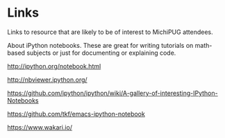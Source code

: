 Links
=====

Links to resource that are likely to be of interest to MichiPUG attendees.

About iPython notebooks. 
These are great for writing tutorials on math-based subjects
or just for documenting or explaining code.

http://ipython.org/notebook.html

http://nbviewer.ipython.org/

https://github.com/ipython/ipython/wiki/A-gallery-of-interesting-IPython-Notebooks

https://github.com/tkf/emacs-ipython-notebook

https://www.wakari.io/

